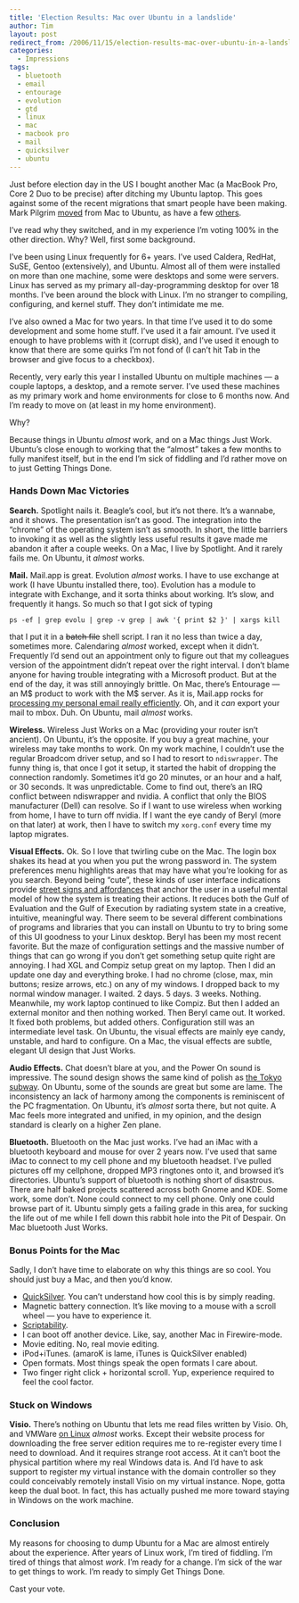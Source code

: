 ```yaml
---
title: 'Election Results: Mac over Ubuntu in a landslide'
author: Tim
layout: post
redirect_from: /2006/11/15/election-results-mac-over-ubuntu-in-a-landslide/
categories:
  - Impressions
tags:
  - bluetooth
  - email
  - entourage
  - evolution
  - gtd
  - linux
  - mac
  - macbook pro
  - mail
  - quicksilver
  - ubuntu
---
```

Just before election day in the US I bought another Mac (a MacBook Pro, Core 2 Duo to be precise) after ditching my Ubuntu laptop. This goes against some of the recent migrations that smart people have been making. Mark Pilgrim [moved][1] from Mac to Ubuntu, as have a few [others][2].

I&#8217;ve read why they switched, and in my experience I&#8217;m voting 100% in the other direction. Why? Well, first some background.

I&#8217;ve been using Linux frequently for 6+ years. I&#8217;ve used Caldera, RedHat, SuSE, Gentoo (extensively), and Ubuntu. Almost all of them were installed on more than one machine, some were desktops and some were servers. Linux has served as my primary all-day-programming desktop for over 18 months. I&#8217;ve been around the block with Linux. I&#8217;m no stranger to compiling, configuring, and kernel stuff. They don&#8217;t intimidate me me.

I&#8217;ve also owned a Mac for two years. In that time I&#8217;ve used it to do some development and some home stuff. I&#8217;ve used it a fair amount. I&#8217;ve used it enough to have problems with it (corrupt disk), and I&#8217;ve used it enough to know that there are some quirks I&#8217;m not fond of (I can&#8217;t hit Tab in the browser and give focus to a checkbox).

Recently, very early this year I installed Ubuntu on multiple machines &#8212; a couple laptops, a desktop, and a remote server. I&#8217;ve used these machines as my primary work and home environments for close to 6 months now. And I&#8217;m ready to move on (at least in my home environment).

Why?

Because things in Ubuntu *almost* work, and on a Mac things Just Work. Ubuntu&#8217;s close enough to working that the &#8220;almost&#8221; takes a few months to fully manifest itself, but in the end I&#8217;m sick of fiddling and I&#8217;d rather move on to just Getting Things Done.

### Hands Down Mac Victories

**Search.** Spotlight nails it. Beagle&#8217;s cool, but it&#8217;s not there. It&#8217;s a wannabe, and it shows. The presentation isn&#8217;t as good. The integration into the &#8220;chrome&#8221; of the operating system isn&#8217;t as smooth. In short, the little barriers to invoking it as well as the slightly less useful results it gave made me abandon it after a couple weeks. On a Mac, I live by Spotlight. And it rarely fails me. On Ubuntu, it *almost* works.

**Mail.** Mail.app is great. Evolution *almost* works. I have to use exchange at work (I have Ubuntu installed there, too). Evolution has a module to integrate with Exchange, and it sorta thinks about working. It&#8217;s slow, and frequently it hangs. So much so that I got sick of typing

`ps -ef | grep evolu | grep -v grep | awk '{ print $2 }' | xargs kill`

that I put it in a <del datetime="2006-11-15T06:09:22+00:00">batch file</del> shell script. I ran it no less than twice a day, sometimes more. Calendaring *almost* worked, except when it didn&#8217;t. Frequently I&#8217;d send out an appointment only to figure out that my colleagues version of the appointment didn&#8217;t repeat over the right interval. I don&#8217;t blame anyone for having trouble integrating with a Microsoft product. But at the end of the day, it was still annoyingly brittle. On Mac, there&#8217;s Entourage &#8212; an M$ product to work with the M$ server. As it is, Mail.app rocks for [processing my personal email really efficiently][3]. Oh, and it *can* export your mail to mbox. Duh. On Ubuntu, mail *almost* works.

**Wireless.** Wireless Just Works on a Mac (providing your router isn&#8217;t ancient). On Ubuntu, it&#8217;s the opposite. If you buy a great machine, your wireless may take months to work. On my work machine, I couldn&#8217;t use the regular Broadcom driver setup, and so I had to resort to `ndiswrapper`. The funny thing is, that once I got it setup, it started the habit of dropping the connection randomly. Sometimes it&#8217;d go 20 minutes, or an hour and a half, or 30 seconds. It was unpredictable. Come to find out, there&#8217;s an IRQ conflict between ndiswrapper and nvidia. A conflict that only the BIOS manufacturer (Dell) can resolve. So if I want to use wireless when working from home, I have to turn off nvidia. If I want the eye candy of Beryl (more on that later) at work, then I have to switch my `xorg.conf` every time my laptop migrates.

**Visual Effects.** Ok. So I love that twirling cube on the Mac. The login box shakes its head at you when you put the wrong password in. The system preferences menu highlights areas that may have what you&#8217;re looking for as you search. Beyond being &#8220;cute&#8221;, these kinds of user interface indications provide [street signs and affordances][4] that anchor the user in a useful mental model of how the system is treating their actions. It reduces both the Gulf of Evaluation and the Gulf of Execution by radiating system state in a creative, intuitive, meaningful way. There seem to be several different combinations of programs and libraries that you can install on Ubuntu to try to bring some of this UI goodness to your Linux desktop. Beryl has been my most recent favorite. But the maze of configuration settings and the massive number of things that can go wrong if you don&#8217;t get something setup quite right are annoying. I had XGL and Compiz setup great on my laptop. Then I did an update one day and everything broke. I had no chrome (close, max, min buttons; resize arrows, etc.) on any of my windows. I dropped back to my normal window manager. I waited. 2 days. 5 days. 3 weeks. Nothing. Meanwhile, my work laptop continued to like Compiz. But then I added an external monitor and then nothing worked. Then Beryl came out. It worked. It fixed both problems, but added others. Configuration still was an intermediate level task. On Ubuntu, the visual effects are mainly eye candy, unstable, and hard to configure. On a Mac, the visual effects are subtle, elegant UI design that Just Works.

**Audio Effects.** Chat doesn&#8217;t blare at you, and the Power On sound is impressive. The sound design shows the same kind of polish as [the Tokyo subway][4]. On Ubuntu, some of the sounds are great but some are lame. The inconsistency an lack of harmony among the components is reminiscent of the PC fragmentation. On Ubuntu, it&#8217;s *almost* sorta there, but not quite. A Mac feels more integrated and unified, in my opinion, and the design standard is clearly on a higher Zen plane.

**Bluetooth.** Bluetooth on the Mac just works. I&#8217;ve had an iMac with a bluetooth keyboard and mouse for over 2 years now. I&#8217;ve used that same iMac to connect to my cell phone and my bluetooth headset. I&#8217;ve pulled pictures off my cellphone, dropped MP3 ringtones onto it, and browsed it&#8217;s directories. Ubuntu&#8217;s support of bluetooth is nothing short of disastrous. There are half baked projects scattered across both Gnome and KDE. Some work, some don&#8217;t. None could connect to my cell phone. Only one could browse part of it. Ubuntu simply gets a failing grade in this area, for sucking the life out of me while I fell down this rabbit hole into the Pit of Despair. On Mac bluetooth Just Works.

### Bonus Points for the Mac

Sadly, I don&#8217;t have time to elaborate on why this things are so cool. You should just buy a Mac, and then you&#8217;d know.

  * [QuickSilver][5]. You can&#8217;t understand how cool this is by simply reading.
  * Magnetic battery connection. It&#8217;s like moving to a mouse with a scroll wheel &#8212; you have to experience it.
  * [Scriptability][6].
  * I can boot off another device. Like, say, another Mac in Firewire-mode.
  * Movie editing. No, real movie editing.
  * iPod+iTunes. (amaroK is lame, iTunes is QuickSilver enabled)
  * Open formats. Most things speak the open formats I care about.
  * Two finger right click + horizontal scroll. Yup, experience required to feel the cool factor.

### Stuck on Windows

**Visio.** There&#8217;s nothing on Ubuntu that lets me read files written by Visio. Oh, and VMWare <ins datetime="2006-11-21T05:21:53+00:00">on Linux</ins> *almost* works. Except their website process for downloading the free server edition requires me to re-register every time I need to download. And it requires strange root access. At it can&#8217;t boot the physical partition where my real Windows data is. And I&#8217;d have to ask support to register my virtual instance with the domain controller so they could conceivably remotely install Visio on my virtual instance. Nope, gotta keep the dual boot. In fact, this has actually pushed me more toward staying in Windows on the work machine.

### Conclusion

My reasons for choosing to dump Ubuntu for a Mac are almost entirely about the experience. After years of Linux work, I&#8217;m tired of fiddling. I&#8217;m tired of things that almost *work*. I&#8217;m ready for a change. I&#8217;m sick of the war to get things to work. I&#8217;m ready to simply Get Things Done.

Cast your vote.

 [1]: http://diveintomark.org/archives/2006/06/02/when-the-bough-breaks
 [2]: http://www.intertwingly.net/blog/2006/06/27/Nonconformity
 [3]: http://www.43folders.com/topics/mail.app/
 [4]: http://www.boxesandarrows.com/view/ambient_signifi
 [5]: http://www.43folders.com/topics/quicksilver/
 [6]: http://clarkware.com/cgi/blosxom/2006/10/24#RubyOSA
